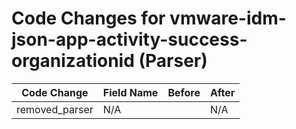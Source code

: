 # Code Changes for vmware-idm-json-app-activity-success-organizationid (Parser)

| Code Change | Field Name | Before | After |
|-------------|------------|--------|-------|
| removed_parser | N/A |  | N/A |
